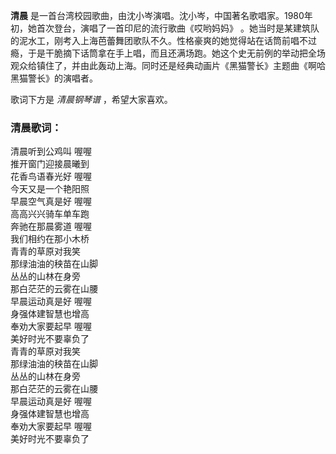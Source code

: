 

**清晨** 是一首台湾校园歌曲，由沈小岑演唱。沈小岑，中国著名歌唱家。1980年初，她首次登台，演唱了一首印尼的流行歌曲《哎哟妈妈》
。她当时是某建筑队的泥水工，刚考入上海芭蕾舞团歌队不久。性格豪爽的她觉得站在话筒前唱不过瘾，于是干脆摘下话筒拿在手上唱，而且还满场跑。她这个史无前例的举动把全场观众给镇住了，并由此轰动上海。同时还是经典动画片《黑猫警长》主题曲《啊哈黑猫警长》的演唱者。

  
歌词下方是 _清晨钢琴谱_ ，希望大家喜欢。

### 清晨歌词：

清晨听到公鸡叫 喔喔  
推开窗门迎接晨曦到  
花香鸟语春光好 喔喔  
今天又是一个艳阳照  
早晨空气真是好 喔喔  
高高兴兴骑车单车跑  
奔驰在那晨雾道 喔喔  
我们相约在那小木桥  
青青的草原对我笑  
那绿油油的秧苗在山脚  
丛丛的山林在身旁  
那白茫茫的云雾在山腰  
早晨运动真是好 喔喔  
身强体建智慧也增高  
奉劝大家要起早 喔喔  
美好时光不要辜负了  
青青的草原对我笑  
那绿油油的秧苗在山脚  
丛丛的山林在身旁  
那白茫茫的云雾在山腰  
早晨运动真是好 喔喔  
身强体建智慧也增高  
奉劝大家要起早 喔喔  
美好时光不要辜负了


